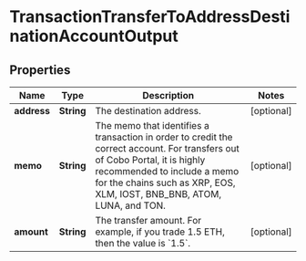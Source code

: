 

# TransactionTransferToAddressDestinationAccountOutput


## Properties

| Name | Type | Description | Notes |
|------------ | ------------- | ------------- | -------------|
|**address** | **String** | The destination address. |  [optional] |
|**memo** | **String** | The memo that identifies a transaction in order to credit the correct account. For transfers out of Cobo Portal, it is highly recommended to include a memo for the chains such as XRP, EOS, XLM, IOST, BNB_BNB, ATOM, LUNA, and TON. |  [optional] |
|**amount** | **String** | The transfer amount. For example, if you trade 1.5 ETH, then the value is &#x60;1.5&#x60;.  |  [optional] |



